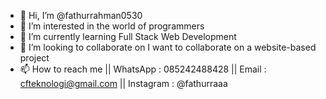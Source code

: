 - 👋 Hi, I’m @fathurrahman0530
- 👀 I’m interested in the world of programmers
- 🌱 I’m currently learning Full Stack Web Development
- 💞️ I’m looking to collaborate on I want to collaborate on a website-based project
- 📫 How to reach me || WhatsApp : 085242488428 || Email : cfteknologi@gmail.com || Instagram : @fathurraaa
